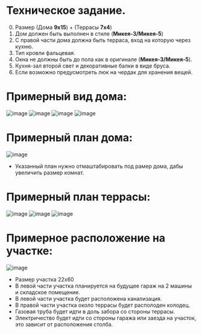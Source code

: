 # Техническое задание.

0. Размер (Дома **9x15**) + (Террасы **7x4**) 
1. Дом должен быть выполнен в стиле (**Микея-3/Микея-5**)
2. С правой части дома должна быть терраса, вход на которую через кухню.
3. Тип кровли фальцевая.
4. Окна не должны быть до пола как в оригинале (**Микея-3/Микея-5**).
5. Кухня-зал второй свет и декоративные балки в виде бруса.
6. Если возможно предусмотреть люк на чердак для хранения вещей.


# Примерный вид дома:
![image](https://optimumhouse.ru/assets/cache_image/assets/files/2022/mikea3-2022/01_0x0_eb0.jpg)
![image](https://optimumhouse.ru/assets/cache_image/assets/files/2019/mi3/mikea3_august_0x0_eb0.jpg)
![image](https://optimumhouse.ru/assets/cache_image/assets/files/2019/mi3/i15_740x450_b9c.jpg)
![image](https://optimumhouse.ru/assets/cache_image/assets/files/2019/mi3/i16_740x450_b9c.jpg)

# Примерный план дома:
![image](https://optimumhouse.ru/assets/files/2022/floors/mikea-3-2022-front-variant-1-floor-1.png)

* Указанный план нужно отмаштабировать под рамер дома, дабы увеличить размер комнат.

# Примерный план террасы:
![image](https://i.ibb.co/9tXRSMM/photo-2023-05-09-18-07-26.jpg)
![image](https://i.ibb.co/f892s7z/photo-2023-05-09-18-07-33.jpg)
![image](https://i.ibb.co/fQwvxv9/photo-2023-05-09-18-07-18.jpg)

# Примерное расположение на участке:
![image](https://i.ibb.co/QbHnwvc/photo-2023-05-09-18-51-36.jpg)

* Размер участка 22x60
* В левой части участка планируется на будущее гараж на 2 машины и складское помещение.
* В левой части участка будет расположена канализация.
* В правой части участка около террасы будет располоден колодец.
* Газовая труба будет идти в доль забора со стороны террасы.
* Электричество будет идти со стороны гаража или заезда на участок, это зависит от расположения столба.